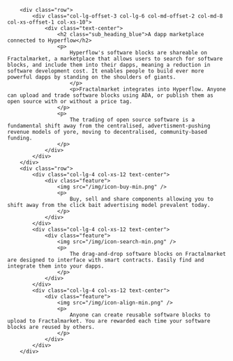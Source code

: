         <div class="row">
            <div class="col-lg-offset-3 col-lg-6 col-md-offset-2 col-md-8 col-xs-offset-1 col-xs-10">
                <div class="text-center">
                    <h2 class="sub_heading_blue">A dapp marketplace connected to Hyperflow</h2>
                    <p>
                        Hyperflow's software blocks are shareable on Fractalmarket, a marketplace that allows users to search for software blocks, and include them into their dapps, meaning a reduction in software development cost. It enables people to build ever more powerful dapps by standing on the shoulders of giants.
                        </p>
                        <p>Fractalmarket integrates into Hyperflow. Anyone can upload and trade software blocks using ADA, or publish them as open source with or without a price tag.
                    </p>
                    <p>
                        The trading of open source software is a fundamental shift away from the centralised, advertisment-pushing revenue models of yore, moving to decentralised, community-based funding.
                    </p>
                </div>
            </div>
        </div>
        <div class="row">
            <div class="col-lg-4 col-xs-12 text-center">
                <div class="feature">
                    <img src="/img/icon-buy-min.png" />
                    <p>
                        Buy, sell and share components allowing you to shift away from the click bait advertising model prevalent today.
                    </p>
                </div>
            </div>
            <div class="col-lg-4 col-xs-12 text-center">
                <div class="feature">
                    <img src="/img/icon-search-min.png" />
                    <p>
                        The drag-and-drop software blocks on Fractalmarket are designed to interface with smart contracts. Easily find and integrate them into your dapps.
                    </p>
                </div>
            </div>
            <div class="col-lg-4 col-xs-12 text-center">
                <div class="feature">
                    <img src="/img/icon-align-min.png" />
                    <p>
                        Anyone can create reusable software blocks to upload to Fractalmarket. You are rewarded each time your software blocks are reused by others.
                    </p>
                </div>
            </div>
        </div>
